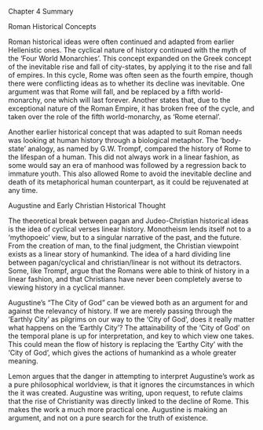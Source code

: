 Chapter 4 Summary



Roman Historical Concepts

Roman historical ideas were often continued and adapted from earlier Hellenistic ones.  The cyclical nature of history continued with the myth of the ‘Four World Monarchies’.  This concept expanded on the Greek concept of the inevitable rise and fall of city-states, by applying it to the rise and fall of empires.  In this cycle, Rome was often seen as the fourth empire, though there were conflicting ideas as to whether its decline was inevitable.  One argument was that Rome will fall, and be replaced by a fifth world-monarchy, one which will last forever.  Another states that, due to the exceptional nature of the Roman Empire, it has broken free of the cycle, and taken over the role of the fifth world-monarchy, as ‘Rome eternal’.

Another earlier historical concept that was adapted to suit Roman needs was looking at human history through a biological metaphor.  The ‘body-state’ analogy, as named by G.W. Trompf, compared the history of Rome to the lifespan of a human.  This did not always work in a linear fashion, as some would say an era of manhood was followed by a regression back to immature youth.  This also allowed Rome to avoid the inevitable decline and death of its metaphorical human counterpart, as it could be rejuvenated at any time.  




Augustine and Early Christian Historical Thought

The theoretical break between pagan and Judeo-Christian historical ideas is the idea of cyclical verses linear history.  Monotheism lends itself not to a ‘mythopoeic’ view, but to a singular narrative of the past, and the future.  From the creation of man, to the final judgment, the Christian viewpoint exists as a linear story of humankind.  The idea of a hard dividing line between pagan/cyclical and christian/linear is not without its detractors.  Some, like Trompf, argue that the Romans were able to think of history in a linear fashion, and that Christians have never been completely averse to viewing history in a cyclical manner.

Augustine’s “The City of God” can be viewed both as an argument for and against the relevancy of history.  If we are merely passing through the ‘Earthly City’ as pilgrims on our way to the ‘City of God’, does it really matter what happens on the ‘Earthly City’?  The attainability of the ‘City of God’ on the temporal plane is up for interpretation, and key to which view one takes.  This could mean the flow of history is replacing the ‘Earthy City’ with the ‘City of God’, which gives the actions of humankind as a whole greater meaning.

Lemon argues that the danger in attempting to interpret Augustine’s work as a pure philosophical worldview, is that it ignores the circumstances in which the it was created.  Augustine was writing, upon request, to refute claims that the rise of Christianity was directly linked to the decline of Rome.  This makes the work a much more practical one.  Augustine is making an argument, and not on a pure search for the truth of existence. 
